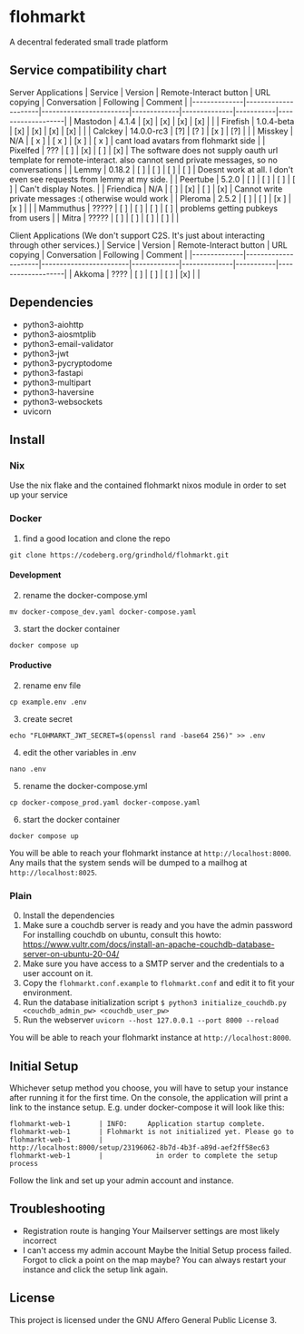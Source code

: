 # flohmarkt

A decentral federated small trade platform

## Service compatibility chart

Server Applications
| Service      | Version             | Remote-Interact button | URL copying | Conversation | Following | Comment         |
|--------------|---------------------|------------------------|-------------|--------------|-----------|-------------------|
| Mastodon     |  4.1.4              | [x]                    | [x]         |     [x]      | [x]        |            |
| Firefish     | 1.0.4-beta          | [x]                    | [x]         |     [x]      | [x]        |            |
| Calckey       |  14.0.0-rc3           | [?]                    | [? ]         |     [x ]      | [?]        |   |
| Misskey       |  N/A           | [ x ]                    | [ x ]         |     [x ]      | [ x ]        | cant load avatars from flohmarkt side  |
| Pixelfed       |  ???              | [ ]                    | [x]         |     [ ]      | [x]        | The software does not supply oauth url template for remote-interact. also cannot send private messages, so no conversations  |
| Lemmy          |  0.18.2           | [ ]                    | [ ]         |     [ ]      | [ ]        | Doesnt work at all. I don't even see requests from lemmy at my side. |
| Peertube       |  5.2.0           | [ ]                    | [ ]         |     [ ]      | [ ]        | Can't display Notes. |
| Friendica       |  N/A           | [ ]                    | [x]         |     [ ]      | [x]        | Cannot write private messages :( otherwise would work |
| Pleroma      | 2.5.2    | [  ]                    | [ ]         |     [x ]      | [x ]        |            |
| Mammuthus      | ?????  | [ ]                    | [ ]         |     [ ]      | [ ]        |         problems getting pubkeys from users   |
| Mitra      | ?????  | [ ]                    | [ ]         |     [ ]      | [ ]        |             |

Client Applications
(We don't support C2S. It's just about interacting through other services.)
| Service      | Version             | Remote-Interact button | URL copying | Conversation | Following | Comment         |
|--------------|---------------------|------------------------|-------------|--------------|-----------|-------------------|
| Akkoma       |  ????               | [ ]                    | [ ]         |     [ ]      | [x]        |            |
## Dependencies

- python3-aiohttp
- python3-aiosmtplib
- python3-email-validator
- python3-jwt
- python3-pycryptodome
- python3-fastapi
- python3-multipart
- python3-haversine
- python3-websockets
- uvicorn

## Install

### Nix

Use the nix flake and the contained flohmarkt nixos module in order to set up your service

### Docker

1. find a good location and clone the repo

```shell
git clone https://codeberg.org/grindhold/flohmarkt.git
```

#### Development

2. rename the docker-compose.yml

```shell
mv docker-compose_dev.yaml docker-compose.yaml
```

3. start the docker container

```shell
docker compose up
```

#### Productive

2. rename env file

```shell
cp example.env .env
```

3. create secret

```shell
echo "FLOHMARKT_JWT_SECRET=$(openssl rand -base64 256)" >> .env
```

4. edit the other variables in .env

```shell
nano .env
```

5. rename the docker-compose.yml

```shell
cp docker-compose_prod.yaml docker-compose.yaml
```

6. start the docker container

```shell
docker compose up
```

You will be able to reach your flohmarkt instance at `http://localhost:8000`. Any mails
that the system sends will be dumped to a mailhog at `http://localhost:8025`.

### Plain

0. Install the dependencies
1. Make sure a couchdb server is ready and you have the admin password
   For installing couchdb on ubuntu, consult this howto:
   https://www.vultr.com/docs/install-an-apache-couchdb-database-server-on-ubuntu-20-04/
2. Make sure you have access to a SMTP server and the credentials to a user account on it.
3. Copy the `flohmarkt.conf.example` to `flohmarkt.conf` and edit it to fit your environment.
4. Run the database initialization script `$ python3 initialize_couchdb.py
   <couchdb_admin_pw> <couchdb_user_pw>`
5. Run the webserver `uvicorn --host 127.0.0.1 --port 8000 --reload`

You will be able to reach your flohmarkt instance at `http://localhost:8000`.

## Initial Setup

Whichever setup method you choose, you will have to setup your instance after running it for
the first time. On the console, the application will print a link to the instance setup.
E.g. under docker-compose it will look like this:

```
flohmarkt-web-1       | INFO:     Application startup complete.
flohmarkt-web-1       | Flohmarkt is not initialized yet. Please go to
flohmarkt-web-1       |             http://localhost:8000/setup/23196062-8b7d-4b3f-a89d-aef2ff58ec63
flohmarkt-web-1       |             in order to complete the setup process
```

Follow the link and set up your admin account and instance.

## Troubleshooting

  * Registration route is hanging
    Your Mailserver settings are most likely incorrect
  * I can't access my admin account
    Maybe the Initial Setup process failed. Forgot to click a point on the map maybe?
    You can always restart your instance and click the setup link again.

## License

This project is licensed under the GNU Affero General Public License 3.

